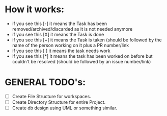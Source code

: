 # How it works:
- if you see this [-] it means the Task has been removed/archived/discarded as it is not needed anymore
- if you see this [X] it means the Task is done
- if you see this [+] it means the Task is taken (should be followed by the name of the person working on it plus a PR number/link
- if you see this [ ] it means the task needs work
- if you see this [*] it means the task has been worked on before but couldn't be resolved (should be followed by an issue number/link)

# GENERAL TODO's:
- [ ] Create File Structure for workspaces.
- [ ] Create Directory Structure for entire Project.
- [ ] Create db design using UML or something similar.
